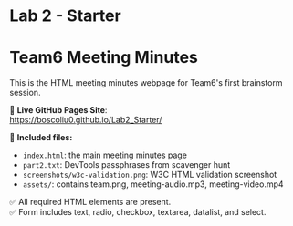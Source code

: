 # Lab 2 - Starter
# Team6 Meeting Minutes

This is the HTML meeting minutes webpage for Team6's first brainstorm session.

🔗 **Live GitHub Pages Site**:  
https://boscoliu0.github.io/Lab2_Starter/

📂 **Included files:**
- `index.html`: the main meeting minutes page
- `part2.txt`: DevTools passphrases from scavenger hunt
- `screenshots/w3c-validation.png`: W3C HTML validation screenshot
- `assets/`: contains team.png, meeting-audio.mp3, meeting-video.mp4

✅ All required HTML elements are present.  
✅ Form includes text, radio, checkbox, textarea, datalist, and select.
